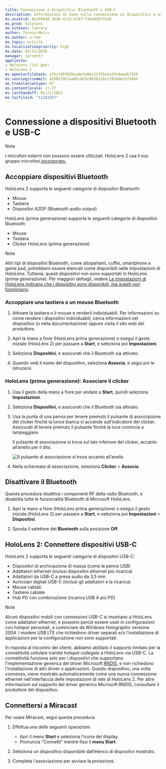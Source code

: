 ```yaml
---
title: Connessione a dispositivi Bluetooth e USB-C
description: Informazioni di base sulla connessione ai dispositivi e accessori Bluetooth e USB-C dai dispositivi di Realtà mista HoloLens.
ms.assetid: 01af0848-3b36-4c13-b797-f38ad3977e30
ms.prod: hololens
ms.sitesec: library
author: Teresa-Motiv
ms.author: v-tea
ms.topic: article
ms.localizationpriority: high
ms.date: 03/11/2020
manager: jarrettr
appliesto:
- HoloLens (1st gen)
- HoloLens 2
ms.openlocfilehash: afbcfd0762bea9e7a6bc217d5e4a2910eaab7359
ms.sourcegitcommit: d20057957aa05c025c9838119cc29264bc57b4bd
ms.translationtype: HT
ms.contentlocale: it-IT
ms.lasthandoff: 01/21/2021
ms.locfileid: "11283347"
---
```

# Connessione a dispositivi Bluetooth e USB-C

> [!NOTE]
> I microfoni esterni non possono essere utilizzati. HoloLens 2 usa il suo [](hololens2-hardware.md#audio-and-speech)gruppo microfoni[ incorporato.](hololens2-hardware.md#audio-and-speech)

## Accoppiare dispositivi Bluetooth

HoloLens 2 supporta le seguenti categorie di dispositivi Bluetooth:

- Mouse
- Tastiera
- Dispositivi A2DP (Bluetooth audio output)

HoloLens (prima generazione) supporta le seguenti categorie di dispositivi Bluetooth:

- Mouse
- Tastiera
- Clicker HoloLens (prima generazione)

> [!NOTE]
> Altri tipi di dispositivi Bluetooth, come altoparlanti, cuffie, smartphone e game pad, potrebbero essere elencati come disponibili nelle impostazioni di HoloLens. Tuttavia, questi dispositivi non sono supportati in HoloLens (prima generazione). Per maggiori dettagli, vedere [Le impostazioni di HoloLens indicano che i dispositivi sono disponibili, ma questi non funzionano](hololens-FAQ.md#hololens-settings-lists-devices-as-available-but-the-devices-dont-work).

### Accoppiare una tastiera o un mouse Bluetooth

1. Attivare la tastiera o il mouse e renderli individuabili. Per informazioni su come rendere i dispositivi individuabili, cerca informazioni nel dispositivo (o nella documentazione) oppure visita il sito web del produttore.

1. Apri la mano a fiore (HoloLens prima generazione) o esegui il gesto iniziale (HoloLens 2) per passare a **Start**, e seleziona poi **Impostazioni**.

1. Seleziona **Dispositivi**, e assicurati che il Bluetooth sia attivato.  

1. Quando vedi il nome del dispositivo, seleziona **Associa**, e segui poi le istruzioni.

### HoloLens (prima generazione): Associare il clicker

1. Usa il gesto della mano a fiore per andare a **Start**, quindi seleziona **Impostazioni**.

1. Seleziona **Dispositivi**, e assicurati che il Bluetooth sia attivato.

1. Usa la punta di una penna per tenere premuto il pulsante di associazione del clicker finché la lunce bianca si accende sull’indicatore del clicker. Assicurati di tenere premuto il pulsante finché la luce comincia a lampeggiare.   

   Il pulsante di associazione si trova sul lato inferiore del clicker, accanto all’anello per il dito.
   
   ![Il pulsante di associazione si trova accanto all’anello](images/use-hololens-clicker-1.png)
   
1. Nella schermata di associazione, seleziona **Clicker** > **Associa**.

## Disattivare il Bluetooth

Questa procedura disattiva i componenti RF della radio Bluetooth, e disabilita tutte le funzionalità Bluetooth di Microsoft HoloLens.

1. Apri la mano a fiore (HoloLens prima generazione) o esegui il gesto iniziale (HoloLens 2) per passare a **Start**, e seleziona poi **Impostazioni** > **Dispositivi**.

1. Sposta il selettore del **Bluetooth** sulla posizione **Off**.

## HoloLens 2: Connettere dispositivi USB-C

HoloLens 2 supporta le seguenti categorie di dispositivi USB-C:

- Dispositivi di archiviazione di massa (come le penne USB)
- Adattatori ethernet (inclusi dispositivi ethernet più ricarica)
- Adattatori da USB-C a presa audio da 3,5 mm
- Auricolari digitali USB-C (inclusi gli adattatori e la ricarica)
- Mouse cablati
- Tastiere cablate
- Hub PD con combinazione (ricarica USB A più PD)

> [!NOTE]
> Alcuni dispositivi mobili con connessioni USB-C si mostrano a HoloLens come adattatori ethernet, e possono perciò essere usati in configurazioni con hotspor personali, a cominciare da Windows Holographic versione 2004. I modem USB LTE che richiedono driver separati e/o l’installazione di applicazioni per la configurazione non sono supportati.

In risposta al riscontro dei clienti, abbiamo abilitato il supporto limitato per la connettività cellulare tramite hotspot collegato a HoloLens via USB-C.   La connettività funziona solo per i dispositivi che supportano l'implementazione generica del driver Microsoft [RNDIS](https://docs.microsoft.com/windows-hardware/drivers/network/overview-of-remote-ndis--rndis-), e non richiedono l'installazione di altri driver o applicazioni.  Questo dispositivo, una volta connesso, viene mostrato automaticamente come una nuova connessione ethernet nell’interfaccia delle impostazioni di rete di HoloLens 2. Per altre informazioni sul supporto del driver generico Microsoft RNDIS, consultare il produttore del dispositivo.

## Connettersi a Miracast

Per usare Miracast, segui questa procedura:

1. Effettua una delle seguenti operazioni:  

   - Apri il menu **Start** e seleziona l’icona del display.
   - Pronuncia “Connetti” mentre fissi il **menu Start**.  

1. Seleziona un dispositivo disponibile dall’elenco di dispositivi mostrato.

1. Completa l'associazione per avviare la proiezione.
